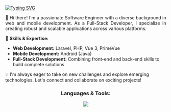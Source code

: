 <a href="https://git.io/typing-svg"><img src="https://readme-typing-svg.demolab.com?font=Fira+Code&pause=1000&color=F7E23B&center=true&vCenter=true&width=435&lines=Welcome+to+Azrul'+Profile;Im+a+Fullstack+Developer;Quick+fox+jumps+nightly+above+wizard" alt="Typing SVG" /></a>

<p align="justify">👋 Hi there! I'm a passionate Software Engineer with a diverse background in web and mobile development. As a Full-Stack Developer, I specialize in creating robust and scalable applications across various platforms.

🔧 <b>Skills & Expertise:</b>

<ul>
  <li><b>Web Development:</b> Laravel, PHP, Vue 3, PrimeVue</li>
  <li><b>Mobile Development:</b> Android (Java)</li>
  <li><b>Full-Stack Development:</b> Combining front-end and back-end skills to build complete solutions</li>
</ul>


💡 I'm always eager to take on new challenges and explore emerging technologies. Let's connect and collaborate on exciting projects!</p>

<h3 align="center">Languages & Tools:</h3>
<p align="center">
  <a href="https://skillicons.dev">
    <img src="https://skillicons.dev/icons?i=html,css,js,java,php,bootstrap,vue,maven,laravel,mysql,vscode,androidstudio, github" />
  </a>
</p>
